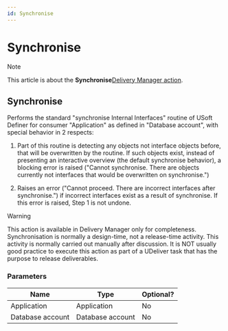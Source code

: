 ```yaml
---
id: Synchronise
---
```


# Synchronise



> [!NOTE]
> This article is about the **Synchronise**[Delivery Manager action](/docs/Continuous%20delivery/Delivery%20Manager%20actions%20by%20name).

## **Synchronise**

Performs the standard "synchronise Internal Interfaces" routine of USoft Definer for consumer "Application" as defined in "Database account", with special behavior in 2 respects:

1. Part of this routine is detecting any objects not interface objects before, that will be overwritten by the routine. If such objects exist, instead of presenting an interactive overview (the default synchronise behavior), a blocking error is raised ("Cannot synchronise. There are objects currently not interfaces that would be overwritten on synchronise.")

2. Raises an error ("Cannot proceed. There are incorrect interfaces after synchronise.") if incorrect interfaces exist as a result of synchronise. If this error is raised, Step 1 is not undone.

> [!WARNING]
> This action is available in Delivery Manager only for completeness. Synchronisation is normally a design-time, not a release-time activity. This activity is normally carried out manually after discussion. It is NOT usually good practice to execute this action as part of a UDeliver task that has the purpose to release deliverables.

### Parameters

|**Name**|**Type**|**Optional?**|
|--------|--------|--------|
|Application|Application|No      |
|Database account|Database account|No      |



 